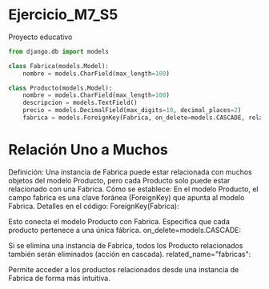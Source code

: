 # Ejercicio_M7_S5
Proyecto educativo

```python
from django.db import models

class Fabrica(models.Model):
    nombre = models.CharField(max_length=100)

class Producto(models.Model):
    nombre = models.CharField(max_length=100)
    descripcion = models.TextField()
    precio = models.DecimalField(max_digits=10, decimal_places=2)
    fabrica = models.ForeignKey(Fabrica, on_delete=models.CASCADE, related_name="fabricas")
```

# Relación Uno a Muchos

Definición: Una instancia de Fabrica puede estar relacionada con muchos objetos del modelo Producto, pero cada Producto solo puede estar relacionado con una Fabrica.
Cómo se establece:
En el modelo Producto, el campo fabrica es una clave foránea (ForeignKey) que apunta al modelo Fabrica.
Detalles en el código:
ForeignKey(Fabrica):

Esto conecta el modelo Producto con Fabrica.
Especifica que cada producto pertenece a una única fábrica.
on_delete=models.CASCADE:

Si se elimina una instancia de Fabrica, todos los Producto relacionados también serán eliminados (acción en cascada).
related_name="fabricas":

Permite acceder a los productos relacionados desde una instancia de Fabrica de forma más intuitiva.